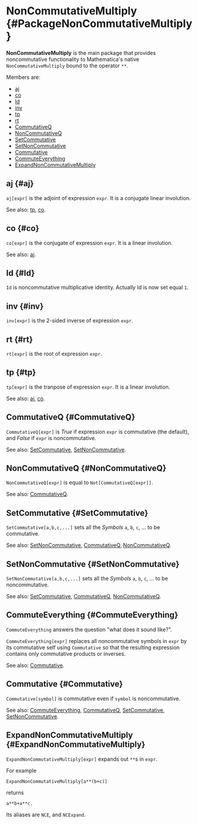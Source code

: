 # NonCommutativeMultiply {#PackageNonCommutativeMultiply}

**NonCommutativeMultiply** is the main package that provides noncommutative functionality to Mathematica's native `NonCommutativeMultiply` bound to the operator `**`.

Members are:

* [aj](#aj)
* [co](#co)
* [Id](#Id)
* [inv](#inv)
* [tp](#tp)
* [rt](#rt)
* [CommutativeQ](#CommutativeQ)
* [NonCommutativeQ](#NonCommutativeQ)
* [SetCommutative](#SetCommutative)
* [SetNonCommutative](#SetNonCommutative)
* [Commutative](#Commutative)
* [CommuteEverything](#CommuteEverything)
* [ExpandNonCommutativeMultiply](#ExpandNonCommutativeMultiply)

## aj {#aj}

`aj[expr]` is the adjoint of expression `expr`. It is a conjugate linear involution.

See also:
[tp](#tp), [co](#co).

## co {#co}

`co[expr]` is the conjugate of expression `expr`. It is a linear involution.

See also:
[aj](#aj).

## Id {#Id}

`Id` is noncommutative multiplicative identity. Actually Id is now set equal `1`.

## inv {#inv}

`inv[expr]` is the 2-sided inverse of expression `expr`.

## rt {#rt}

`rt[expr]` is the root of expression `expr`.

## tp {#tp}

`tp[expr]` is the tranpose of expression `expr`. It is a linear involution.

See also:
[aj](#tp), [co](#co).

## CommutativeQ {#CommutativeQ}

`CommutativeQ[expr]` is *True* if expression `expr` is commutative (the default), and *False* if `expr` is noncommutative.

See also:
[SetCommutative](#SetCommutative), [SetNonCommutative](#SetNonCommutative).

## NonCommutativeQ {#NonCommutativeQ}

`NonCommutativeQ[expr]` is equal to `Not[CommutativeQ[expr]]`.

See also:
[CommutativeQ](#CommutativeQ).

## SetCommutative {#SetCommutative}

`SetCommutative[a,b,c,...]` sets all the *Symbols* `a`, `b`, `c`, ... to be commutative.

See also:
[SetNonCommutative](#SetNonCommutative), [CommutativeQ](#CommutativeQ), [NonCommutativeQ](#NonCommutativeQ).

## SetNonCommutative {#SetNonCommutative}

`SetNonCommutative[a,b,c,...]` sets all the *Symbols* `a`, `b`, `c`, ... to be noncommutative.

See also:
[SetCommutative](#SetCommutative), [CommutativeQ](#CommutativeQ), [NonCommutativeQ](#NonCommutativeQ).

## CommuteEverything {#CommuteEverything}

`CommuteEverything` answers the question "what does it sound like?".

`CommuteEverything[expr]` replaces all noncommutative symbols in  `expr` by its commutative self using `Commutative` so that the resulting expression contains only commutative products or inverses.

See also:
[Commutative](#Commutative).

## Commutative {#Commutative}

`Commutative[symbol]` is commutative even if `symbol` is noncommutative.

See also:
[CommuteEverything](#CommuteEverything), [CommutativeQ](#CommutativeQ), [SetCommutative](#SetCommutative), [SetNonCommutative](#SetNonCommutative).

## ExpandNonCommutativeMultiply {#ExpandNonCommutativeMultiply}

`ExpandNonCommutativeMultiply[expr]` expands out `**`s in `expr`.

For example

    ExpandNonCommutativeMultiply[a**(b+c)]

returns

    a**b+a**c.

Its aliases are `NCE`, and `NCExpand`.
